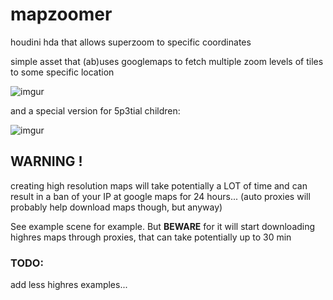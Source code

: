 # mapzoomer
houdini hda that allows superzoom to specific coordinates

simple asset that (ab)uses googlemaps to fetch multiple zoom levels of tiles to some specific location

![imgur](https://i.imgur.com/KQXpRyZ.gif)

and a special version for 5p3tial children:

![imgur](https://i.imgur.com/r5OKBHq.gif)

## WARNING !
creating high resolution maps will take potentially a LOT of time and can result in a ban of your IP at google maps for 24 hours... (auto proxies will probably help download maps though, but anyway)

See example scene for example. But **BEWARE** for it will start downloading highres maps through proxies, that can take potentially up to 30 min

### TODO:
add less highres examples...
